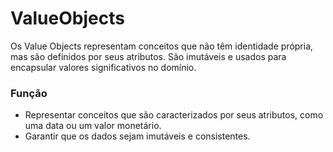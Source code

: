 # ValueObjects

Os Value Objects representam conceitos que não têm identidade própria, mas são definidos por seus atributos.
São imutáveis e usados para encapsular valores significativos no domínio.

### Função
- Representar conceitos que são caracterizados por seus atributos, como uma data ou um valor monetário.
- Garantir que os dados sejam imutáveis e consistentes.
